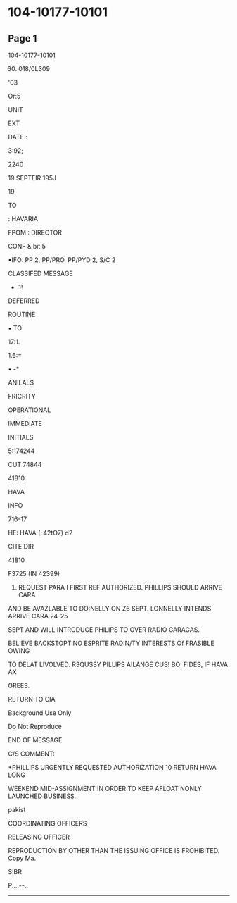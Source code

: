 # 104-10177-10101

## Page 1

104-10177-10101

60) 018/0L309

'03

Or:5

UNIT

EXT

DATE :

3:92;

2240

19 SEPTEIR 195J

19

TO

: HAVARIA

FPOM : DIRECTOR

CONF & bit 5

•IFO: PP 2, PP/PRO, PP/PYD 2, S/C 2

CLASSIFED MESSAGE

- 1!

DEFERRED

ROUTINE

• TO

17:1.

1.6:=

• -*

ANILALS

FRICRITY

OPERATIONAL

IMMEDIATE

INITIALS

5:174244

CUT 74844

41810

HAVA

INFO

716-17

HE: HAVA (-42tO7) d2

CITE DIR

41810

F3725 (IN 42399)

1. REQUEST PARA I FIRST REF AUTHORIZED. PHILLIPS SHOULD ARRIVE CARA

AND BE AVAZLABLE TO DO:NELLY ON Z6 SEPT. LONNELLY INTENDS ARRIVE CARA 24-25

SEPT AND WILL INTRODUCE PHILIPS TO OVER RADIO CARACAS.

BELIEVE BACKSTOPTINO ESPRITE RADIN/TY INTERESTS Of FRASIBLE OWING

TO DELAT LIVOLVED. R3QUSSY PILLIPS AILANGE CUS! BO: FIDES, IF HAVA AX

GREES.

RETURN TO CIA

Background Use Only

Do Not Reproduce

END OF MESSAGE

C/S COMMENT:

*PHILLIPS URGENTLY REQUESTED AUTHORIZATION 10 RETURN HAVA LONG

WEEKEND MID-ASSIGNMENT IN ORDER TO KEEP AFLOAT NONLY LAUNCHED BUSINESS..

pakist

COORDINATING OFFICERS

RELEASING OFFICER

REPRODUCTION BY OTHER THAN THE ISSUING OFFICE IS FROHIBITED. Copy Ma.

SIBR

P....--..

---

